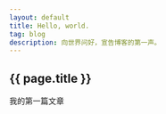 ```yaml
---
layout: default
title: Hello, world.
tag: blog
description: 向世界问好，宣告博客的第一声。
---
```


## {{ page.title }}

我的第一篇文章